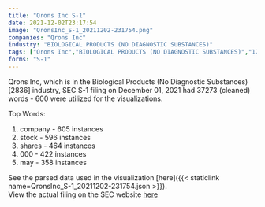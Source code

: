 ```yaml
---
title: "Qrons Inc S-1"
date: 2021-12-02T23:17:54
image: "QronsInc_S-1_20211202-231754.png"
companies: "Qrons Inc"
industry: "BIOLOGICAL PRODUCTS (NO DIAGNOSTIC SUBSTANCES)"
tags: ["Qrons Inc","BIOLOGICAL PRODUCTS (NO DIAGNOSTIC SUBSTANCES)","12-01-2021","S-1"]
forms: "S-1"
---
```

Qrons Inc, which is in the Biological Products (No Diagnostic Substances) [2836] industry, SEC S-1 filing on December 01, 2021 had 37273 (cleaned) words - 600 were utilized for the visualizations.

Top Words:
1. company - 605 instances
2. stock - 596 instances
3. shares - 464 instances
4. 000 - 422 instances
5. may - 358 instances


See the parsed data used in the visualization [here]({{< staticlink name=QronsInc_S-1_20211202-231754.json >}}).  
View the actual filing on the SEC website [here](https://www.sec.gov/Archives/edgar/data/1689084/0001594062-21-000152.txt)